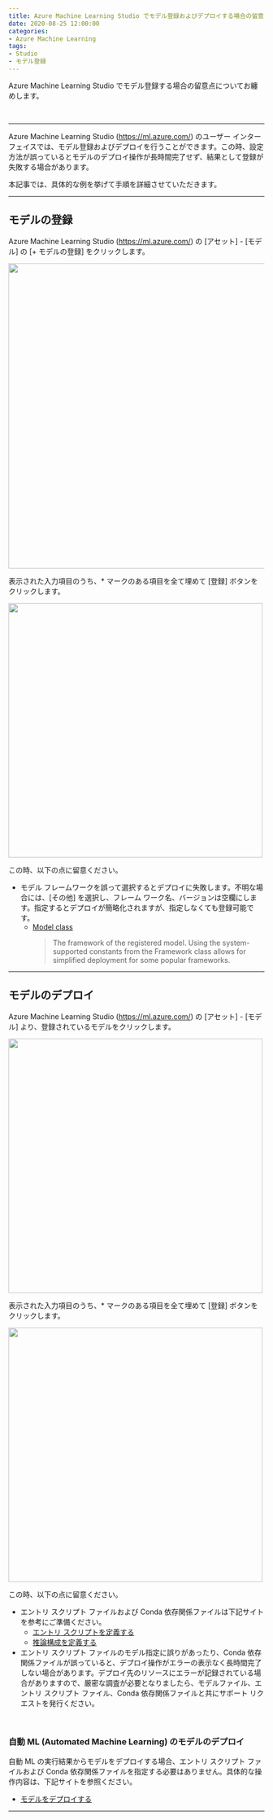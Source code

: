 ```yaml
---
title: Azure Machine Learning Studio でモデル登録およびデプロイする場合の留意点について
date: 2020-08-25 12:00:00
categories:
- Azure Machine Learning
tags:
- Studio
- モデル登録
---
```

Azure Machine Learning Studio でモデル登録する場合の留意点についてお纏めします。
<!-- more -->
<br>

***
Azure Machine Learning Studio (https://ml.azure.com/) のユーザー インターフェイスでは、モデル登録およびデプロイを行うことができます。この時、設定方法が誤っているとモデルのデプロイ操作が長時間完了せず、結果として登録が失敗する場合があります。  

本記事では、具体的な例を挙げて手順を詳細させていただきます。  

---
## モデルの登録
Azure Machine Learning Studio (https://ml.azure.com/) の [アセット] - [モデル] の [+ モデルの登録] をクリックします。  

<img src="https://jpmlblog.github.io/images/AML-model-register-and-deploy/Register-model-button.png" width=600px>  

表示された入力項目のうち、* マークのある項目を全て埋めて [登録] ボタンをクリックします。  

<img src="https://jpmlblog.github.io/images/AML-model-register-and-deploy/Register-model-config.png" width=500px>  

この時、以下の点に留意ください。

- モデル フレームワークを誤って選択するとデプロイに失敗します。不明な場合には、[その他] を選択し、フレーム ワーク名、バージョンは空欄にします。指定するとデプロイが簡略化されますが、指定しなくても登録可能です。  
   - [Model class](https://docs.microsoft.com/ja-jp/python/api/azureml-core/azureml.core.model(class)?view=azure-ml-py)  
      > The framework of the registered model. Using the system-supported constants from the Framework class allows for simplified deployment for some popular frameworks.

---
## モデルのデプロイ
Azure Machine Learning Studio (https://ml.azure.com/) の [アセット] - [モデル] より、登録されているモデルをクリックします。  

<img src="https://jpmlblog.github.io/images/AML-model-register-and-deploy/Deploy-model-button.png" width=500px>  

表示された入力項目のうち、* マークのある項目を全て埋めて [登録] ボタンをクリックします。  

<img src="https://jpmlblog.github.io/images/AML-model-register-and-deploy/Deploy-model-config.png" width=500px>  

この時、以下の点に留意ください。  

- エントリ スクリプト ファイルおよび Conda 依存関係ファイルは下記サイトを参考にご準備ください。  
   - [エントリ スクリプトを定義する](https://docs.microsoft.com/ja-jp/azure/machine-learning/how-to-deploy-and-where?tabs=python#define-an-entry-script)  
   - [推論構成を定義する](https://docs.microsoft.com/ja-jp/azure/machine-learning/how-to-deploy-and-where?tabs=python#define-an-inference-configuration)
- エントリ スクリプト ファイルのモデル指定に誤りがあったり、Conda 依存関係ファイルが誤っていると、デプロイ操作がエラーの表示なく長時間完了しない場合があります。デプロイ先のリソースにエラーが記録されている場合がありますので、厳密な調査が必要となりましたら、モデルファイル、エントリ スクリプト ファイル、Conda 依存関係ファイルと共にサポート リクエストを発行ください。  
<br>

### 自動 ML (Automated Machine Learning) のモデルのデプロイ 
自動 ML の実行結果からモデルをデプロイする場合、エントリ スクリプト ファイルおよび Conda 依存関係ファイルを指定する必要はありません。具体的な操作内容は、下記サイトを参照ください。

- [モデルをデプロイする](https://docs.microsoft.com/ja-jp/azure/machine-learning/how-to-use-automated-ml-for-ml-models#deploy-your-model)

***
